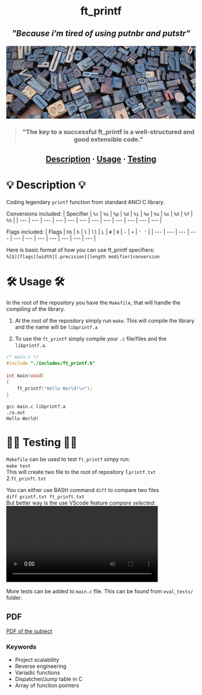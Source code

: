 <h1 align="center">ft_printf </h1>

<h2><em><p align="center" style="italic">"Because i’m tired of using putnbr and putstr"</p></em></h2>

![Score](./README/letters.jpg)

> <h3 align="center">"The key to a successful ft_printf is a well-structured and good extensible code."</h3>

<h2 align="center">
	<a href="#💡-description-💡">Description</a>
	<span>·</span>
	<a href="#🛠-usage-🛠">Usage</a>
	<span>·</span>
	<a href="#👷🏽-testing-👷🏽">Testing</a>
</h2>

# 💡 Description 💡

Coding legendary `printf` function from standard ANCI C library.

Conversions included:
| Specifier | `%c` | `%s` | `%p` | `%d` | `%i` | `%o` | `%u` | `%x` | `%X` | `%f`  | `%%` |
| --- | --- | --- | --- | --- | --- | --- | --- | --- | --- | --- | --- |

Flags included:
| Flags | `hh` | `h` | `l` | `ll` | `L` | `#` | `0` | `-` | `+` | `' '`  |
| --- | --- | --- | --- | --- | --- | --- | --- | --- | --- | --- |

Here is basic format of how you can use ft_printf specifiers:\
`%[$][flags][width][.precision][length modifier]conversion`

# 🛠 Usage 🛠

In the root of the repository you have the `Makefile`, that will handle the compiling of the library.

1. At the root of the repository simply run `make`. This will
compile the library and the name will be `libprintf.a`

2. To use the `ft_printf` simply compile your `.c` file/files and the `libprintf.a`.

```c
/* main.c */
#include "./includes/ft_printf.h"

int main(void)
{
	ft_printf("Hello World!\n");
}
```

```text
gcc main.c libprintf.a
./a.out
Hello World!
```

# 👷🏽 Testing 👷🏽

`Makefile` can be used to test `ft_printf` simpy run:\
`make test`\
This will create two file to the root of repository
1.`printf.txt`
2.`ft_prinft.txt`

You can either use BASH command `diff` to compare two files\
`diff printf.txt ft_prinft.txt`\
But better way is the use VScode feature <em>compare selected</em>:
<video alt="Testing video" src="https://user-images.githubusercontent.com/69038136/198340871-d60b4d31-1477-4f74-827a-3b81a24e0690.mov" width="80%" controls></video>

More tests can be added to `main.c` file. This can be found from `eval_tests/` folder.

## PDF

[PDF of the subject](https://cdn.intra.42.fr/pdf/pdf/6609/ft_printf.en.pdf)

### Keywords

- Project scalability
- Reverse engineering
- Variadic functions
- Dispatcher/Jump table in C
- Array of function pointers
